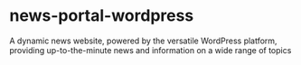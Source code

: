 # news-portal-wordpress
A dynamic news website, powered by the versatile WordPress platform, providing up-to-the-minute news and information on a wide range of topics
